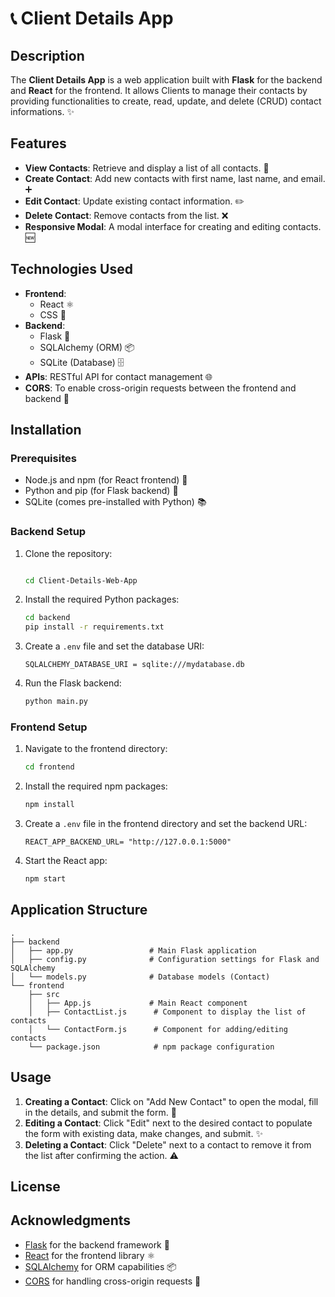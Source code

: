 # 📞 Client Details App

## Description

The **Client Details App** is a web application built with **Flask** for the backend and **React** for the frontend. It allows Clients to manage their contacts by providing functionalities to create, read, update, and delete (CRUD) contact informations. ✨

## Features

- **View Contacts**: Retrieve and display a list of all contacts. 👀
- **Create Contact**: Add new contacts with first name, last name, and email. ➕
- **Edit Contact**: Update existing contact information. ✏️
- **Delete Contact**: Remove contacts from the list. ❌
- **Responsive Modal**: A modal interface for creating and editing contacts. 🆕

## Technologies Used

- **Frontend**: 
  - React ⚛️
  - CSS 🎨
- **Backend**:
  - Flask 🐍
  - SQLAlchemy (ORM) 📦
  - SQLite (Database) 🗄️
- **APIs**: RESTful API for contact management 🌐
- **CORS**: To enable cross-origin requests between the frontend and backend 🔗

## Installation

### Prerequisites

- Node.js and npm (for React frontend) 🌱
- Python and pip (for Flask backend) 🐍
- SQLite (comes pre-installed with Python) 📚

### Backend Setup

1. Clone the repository:
   ```bash
   
   cd Client-Details-Web-App
   ```

2. Install the required Python packages:
   ```bash
   cd backend
   pip install -r requirements.txt
   ```

3. Create a `.env` file and set the database URI:
   ```plaintext
   SQLALCHEMY_DATABASE_URI = sqlite:///mydatabase.db
   ```

4. Run the Flask backend:
   ```bash
   python main.py
   ```

### Frontend Setup

1. Navigate to the frontend directory:
   ```bash
   cd frontend
   ```

2. Install the required npm packages:
   ```bash
   npm install
   ```

3. Create a `.env` file in the frontend directory and set the backend URL:
   ```plaintext
   REACT_APP_BACKEND_URL= "http://127.0.0.1:5000"
   ```

4. Start the React app:
   ```bash
   npm start
   ```

## Application Structure

```
.
├── backend
│   ├── app.py                 # Main Flask application
│   ├── config.py              # Configuration settings for Flask and SQLAlchemy
│   └── models.py              # Database models (Contact)
└── frontend
    ├── src
    │   ├── App.js             # Main React component
    │   ├── ContactList.js      # Component to display the list of contacts
    │   └── ContactForm.js      # Component for adding/editing contacts
    └── package.json            # npm package configuration
```

## Usage

1. **Creating a Contact**: Click on "Add New Contact" to open the modal, fill in the details, and submit the form. 📝
2. **Editing a Contact**: Click "Edit" next to the desired contact to populate the form with existing data, make changes, and submit. ✨
3. **Deleting a Contact**: Click "Delete" next to a contact to remove it from the list after confirming the action. ⚠️

## License

## Acknowledgments

- [Flask](https://flask.palletsprojects.com/) for the backend framework 🐍
- [React](https://reactjs.org/) for the frontend library ⚛️
- [SQLAlchemy](https://www.sqlalchemy.org/) for ORM capabilities 📦
- [CORS](https://flask-cors.readthedocs.io/en/latest/) for handling cross-origin requests 🔗
